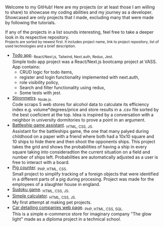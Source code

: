 Welcome to my GitHub! Here are my projects (or at least those I am willing to share) to showcase my coding abilities and my journey as a developer. Showcased are only projects that I made, excluding many that were made by following the tutorials.

If any of the projects in a list sounds interesting, feel free to take a deeper look in its respective repository.<br/>
<sub>Projects are sorted by newest first. It includes project name, link to project repository, list of used technologies and a brief description.</sub>

- [Todo app](https://github.com/Sefanovskis-Artjoms/vass_bootcamp). <sub>React/Next.js, Tailwind, Next.auth, Redux, Jest.</sub><br/>Simple todo app project was a React/Next.js bootcamp project at VASS. App contains:
  - CRUD logic for todo items,
  - register and login functionality implemented with next.auth,
  - role visibility policy,
  - Search and filter functionality using redux,
  - Some tests with jest. 
- [Stironmetrs](https://github.com/Sefanovskis-Artjoms/Stironmetrs). <sub>Node.js.</sub><br/>Code scraps 5 web stores for alcohol data to calculate its efficiency index e.g. volume*degrees/price and store results in a .csv file sorted by the best coeficient at the top. Idea is inspired by a conversation with a neighbor in university dormitories to prove a point in an argument.
- [Battleship game assistant](https://github.com/Sefanovskis-Artjoms/Battleship-assistant). <sub>HTML, CSS, JS.</sub><br/> Assistant for the battleships game, the one that many palyed during childhood on a paper with a friend where both had a 10x10 square and 10 ships to hide there and then shoot the opponents ships. This project takes the grid and shows the probabilities of having a ship in every square taking into consideradtion the current situation on a field and number of ships left. Probabilities are automatically adjusted as a user is free to interact with a board.
- [Pig counter](https://github.com/Sefanovskis-Artjoms/Pig-counter). <sub>PHP, HTML, CSS.</sub><br/>Small project to simplify tracking of a foreign objects that were identified in a different parts of a pig during procesing. Project was made for the employees of a slaughter house in england.
- [Sudoku game](https://github.com/Sefanovskis-Artjoms/Sudoku). <sub>HTML, CSS, JS.</sub>
- [Simple calculator](https://github.com/Sefanovskis-Artjoms/Simple-calculator). <sub>HTML, CSS, JS.</sub><br/>My first attempt at making pet projects.
- [Car detailing companies web page](https://github.com/Sefanovskis-Artjoms/TGL). <sub>PHP, HTML, CSS, SQL.</sub><br/> This is a simple e-commerce store for imaginary company "The glow light" made as a diploma project in a technical school.
